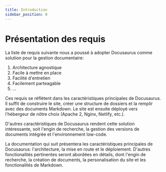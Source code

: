 ```yaml
---
title: Introduction
sidebar_position: 0
---
```


# Présentation des requis

La liste de requis suivante nous a poussé à adopter Docusaurus comme solution pour la gestion documentaire:
1. Architecture agnostique
2. Facile à mettre en place
3. Facilité d'entretien
4. Facilement parteagable
5. ...

Ces requis se réflètent dans les caractéristiques principales de Docusaurus. Il suffit de construire le site, créer une structure de dossiers et la remplir avec des documents Markdown. Le site est ensuite déployé vers l'hébergeur de nôtre choix (Apache 2, Nginx, Netlify, etc.).

D'autres caractéristiques de Docusaurus rendent cette solution intéressante, soit l'engin de recherche, la gestion des versions de documents intégrée et l'environnement low-code.

La documentation qui suit présentera les caractéristiques principales de Docusaurus: l'architecture, la mise en route et le déploiement. D'autres fonctionalités pertinentes seront abordées en détails, dont l'engin de recherche, la création de documents, la personalisation du site et les fonctionalités de Markdown.